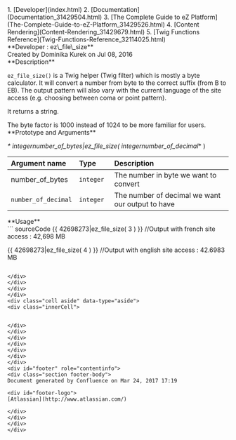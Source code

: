 <div id="page">
<div id="main" class="aui-page-panel">
<div id="main-header">
<div id="breadcrumb-section">
1.  [Developer](index.html)
2.  [Documentation](Documentation_31429504.html)
3.  [The Complete Guide to eZ Platform](The-Complete-Guide-to-eZ-Platform_31429526.html)
4.  [Content Rendering](Content-Rendering_31429679.html)
5.  [Twig Functions Reference](Twig-Functions-Reference_32114025.html)

</div>
**Developer : ez\_file\_size**

</div>
<div id="content" class="view">
<div class="page-metadata">
Created by Dominika Kurek on Jul 08, 2016

</div>
<div id="main-content" class="wiki-content group">
<div class="contentLayout2">
<div class="columnLayout two-right-sidebar"
data-layout="two-right-sidebar">
<div class="cell normal" data-type="normal">
<div class="innerCell">
**Description**

`ez_file_size()` is a Twig helper (Twig filter) which is mostly a byte calculator. It will convert a number from byte to the correct suffix (from B to EB). The output pattern will also vary with the current language of the site access (e.g. choosing between coma or point pattern).

It returns a string.

<div
class="confluence-information-macro confluence-information-macro-information">
<div class="confluence-information-macro-body">
The byte factor is 1000 instead of 1024 to be more familiar for users.

</div>
</div>
**Prototype and Arguments**

*\* integernumber\_of\_bytes|ez\_file\_size( integernumber\_of\_decimal*\* )

<div class="table-wrap">
<table>
<colgroup>
<col width="27%" />
<col width="16%" />
<col width="55%" />
</colgroup>
<thead>
<tr class="header">
<th align="left">Argument name</th>
<th align="left">Type</th>
<th align="left">Description</th>
</tr>
</thead>
<tbody>
<tr class="odd">
<td align="left">number_of_bytes</td>
<td align="left"><code>integer</code></td>
<td align="left">The number in byte we want to convert</td>
</tr>
<tr class="even">
<td align="left"><code>number_of_decimal</code></td>
<td align="left"><code>integer</code></td>
<td align="left">The number of decimal we want our output to have</td>
</tr>
</tbody>
</table>

</div>
**Usage**

<div class="code panel pdl" style="border-width: 1px;">
<div class="codeContent panelContent pdl">
``` sourceCode
{{ 42698273|ez_file_size( 3 ) }} //Output with french site access : 42,698 MB

{{ 42698273|ez_file_size( 4 ) }} //Output with english site access : 42.6983 MB
```

</div>
</div>
</div>
</div>
<div class="cell aside" data-type="aside">
<div class="innerCell">
 

</div>
</div>
</div>
</div>
</div>
</div>
</div>
<div id="footer" role="contentinfo">
<div class="section footer-body">
Document generated by Confluence on Mar 24, 2017 17:19

<div id="footer-logo">
[Atlassian](http://www.atlassian.com/)

</div>
</div>
</div>
</div>

